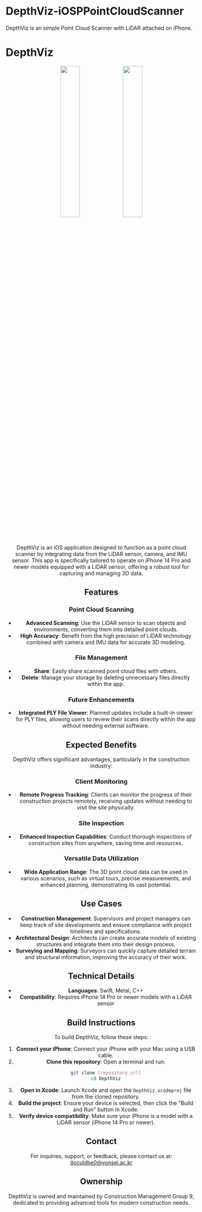 # DepthViz-iOSPPointCloudScanner
DepthViz is an simple Point Cloud Scanner with LiDAR attached on iPhone.


# DepthViz


<p align="center">  <img src="https://github.com/tersite1/tersite1/assets/160453556/d3ac5bb1-49e8-4713-95c4-81df1a7a278f" align="center" width="32%">                  <img src="https://github.com/tersite1/tersite1/assets/160453556/08cccf5e-2763-4005-8299-e4865d256547" align="center" width="32%">    <figcaption align="center">






DepthViz is an iOS application designed to function as a point cloud scanner by integrating data from the LiDAR sensor, camera, and IMU sensor. This app is specifically tailored to operate on iPhone 14 Pro and newer models equipped with a LiDAR sensor, offering a robust tool for capturing and managing 3D data.

## Features

### Point Cloud Scanning
- **Advanced Scanning**: Use the LiDAR sensor to scan objects and environments, converting them into detailed point clouds.
- **High Accuracy**: Benefit from the high precision of LiDAR technology combined with camera and IMU data for accurate 3D modeling.


### File Management
- **Share**: Easily share scanned point cloud files with others.
- **Delete**: Manage your storage by deleting unnecessary files directly within the app.

### Future Enhancements
- **Integrated PLY File Viewer**: Planned updates include a built-in viewer for PLY files, allowing users to review their scans directly within the app without needing external software.

## Expected Benefits

DepthViz offers significant advantages, particularly in the construction industry:

### Client Monitoring
- **Remote Progress Tracking**: Clients can monitor the progress of their construction projects remotely, receiving updates without needing to visit the site physically.
  
### Site Inspection
- **Enhanced Inspection Capabilities**: Conduct thorough inspections of construction sites from anywhere, saving time and resources.
  
### Versatile Data Utilization
- **Wide Application Range**: The 3D point cloud data can be used in various scenarios, such as virtual tours, precise measurements, and enhanced planning, demonstrating its vast potential.

## Use Cases

- **Construction Management**: Supervisors and project managers can keep track of site developments and ensure compliance with project timelines and specifications.
- **Architectural Design**: Architects can create accurate models of existing structures and integrate them into their design process.
- **Surveying and Mapping**: Surveyors can quickly capture detailed terrain and structural information, improving the accuracy of their work.

## Technical Details

- **Languages**: Swift, Metal, C++
- **Compatibility**: Requires iPhone 14 Pro or newer models with a LiDAR sensor

## Build Instructions

To build DepthViz, follow these steps:

1. **Connect your iPhone**: Connect your iPhone with your Mac using a USB cable.
2. **Clone this repository**: Open a terminal and run:
    ```bash
    git clone [repository_url]
    cd DepthViz
    ```
3. **Open in Xcode**: Launch Xcode and open the `DepthViz.xcodeproj` file from the cloned repository.
4. **Build the project**: Ensure your device is selected, then click the "Build and Run" button in Xcode.
5. **Verify device compatibility**: Make sure your iPhone is a model with a LiDAR sensor (iPhone 14 Pro or newer).

## Contact

For inquiries, support, or feedback, please contact us at: itoculdbe0@yonsei.ac.kr

## Ownership

DepthViz is owned and maintained by Construction Management Group 9, dedicated to providing advanced tools for modern construction needs.
